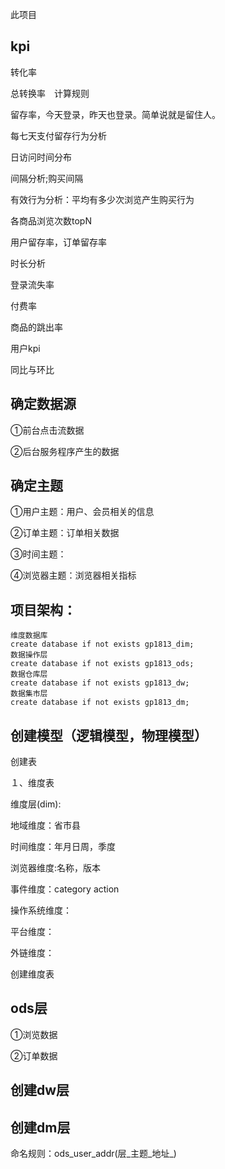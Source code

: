 此项目

## kpi

转化率

总转换率　计算规则

留存率，今天登录，昨天也登录。简单说就是留住人。

每七天支付留存行为分析

日访问时间分布

间隔分析;购买间隔

有效行为分析：平均有多少次浏览产生购买行为

各商品浏览次数topN

用户留存率，订单留存率

时长分析

登录流失率

付费率

商品的跳出率

用户kpi

同比与环比



## 确定数据源

①前台点击流数据

②后台服务程序产生的数据

## 确定主题

①用户主题：用户、会员相关的信息

②订单主题：订单相关数据

③时间主题：

④浏览器主题：浏览器相关指标

## 项目架构：

```
维度数据库
create database if not exists gp1813_dim;
数据操作层
create database if not exists gp1813_ods;
数据仓库层
create database if not exists gp1813_dw;
数据集市层
create database if not exists gp1813_dm;
```



## 创建模型（逻辑模型，物理模型）

创建表

１、维度表

维度层(dim):

地域维度：省市县

时间维度：年月日周，季度

浏览器维度:名称，版本

事件维度：category action

操作系统维度：

平台维度：

外链维度：

创建维度表

## ods层

①浏览数据

②订单数据

## 创建dw层

## 创建dm层

命名规则：ods_user_addr(层_主题_地址_)





































